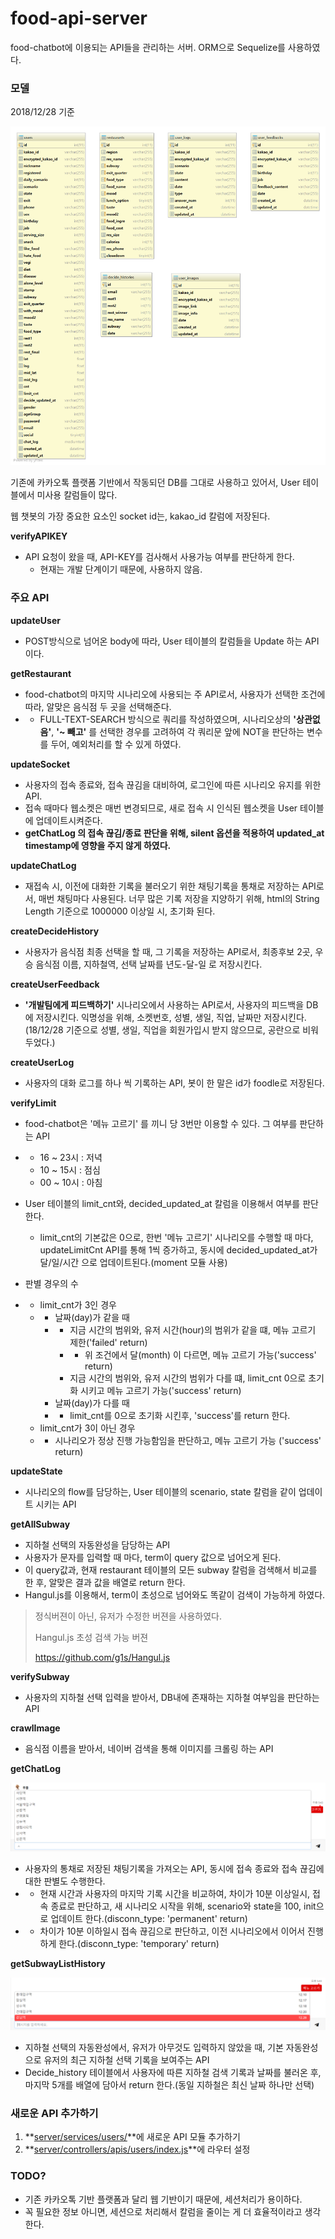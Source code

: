 # food-api-server

food-chatbot에 이용되는 API들을 관리하는 서버. ORM으로 Sequelize를 사용하였다.

### 모델

2018/12/28 기준

![diagram](.\readme_img\diagram.png)

기존에 카카오톡 플랫폼 기반에서 작동되던 DB를 그대로 사용하고 있어서, User 테이블에서 미사용 칼럼들이 많다.

웹 챗봇의 가장 중요한 요소인 socket id는, kakao_id 칼럼에 저장된다.

**verifyAPIKEY**

- API 요청이 왔을 때, API-KEY를 검사해서 사용가능 여부를 판단하게 한다.
  - 현재는 개발 단계이기 때문에, 사용하지 않음.

### 주요 API

**updateUser**

- POST방식으로 넘어온 body에 따라, User 테이블의 칼럼들을 Update 하는 API 이다.

**getRestaurant**

- food-chatbot의 마지막 시나리오에 사용되는 주 API로서, 사용자가 선택한 조건에 따라, 알맞은 음식점 두 곳을 선택해준다.
- - FULL-TEXT-SEARCH 방식으로 쿼리를 작성하였으며, 시나리오상의 **'상관없음'**, **'~ 빼고'** 를 선택한 경우를 고려하여 각 쿼리문 앞에 NOT을 판단하는 변수를 두어, 예외처리를 할 수 있게 하였다.

**updateSocket**

- 사용자의 접속 종료와, 접속 끊김을 대비하여, 로그인에 따른 시나리오 유지를 위한 API. 
- 접속 때마다 웹소켓은 매번 변경되므로, 새로 접속 시 인식된 웹소켓을 User 테이블에 업데이트시켜준다.
- **getChatLog 의 접속 끊김/종료 판단을 위해, silent 옵션을 적용하여 updated_at timestamp에 영향을 주지 않게 하였다.**

**updateChatLog**

- 재접속 시, 이전에 대화한 기록을 불러오기 위한 채팅기록을 통채로 저장하는 API로서, 매번 채팅마다 사용된다. 너무 많은 기록 저장을 지양하기 위해, html의 String Length 기준으로 1000000 이상일 시, 초기화 된다.

**createDecideHistory**

- 사용자가 음식점 최종 선택을 할 때, 그 기록을 저장하는 API로서, 최종후보 2곳, 우승 음식점 이름, 지하철역, 선택 날짜를 년도-달-일 로 저장시킨다.

**createUserFeedback**

- **'개발팀에게 피드백하기'** 시나리오에서 사용하는 API로서, 사용자의 피드백을 DB에 저장시킨다. 익명성을 위해, 소켓번호, 성별, 생일, 직업, 날짜만 저장시킨다.(18/12/28 기준으로 성별, 생일, 직업을 회원가입시 받지 않으므로, 공란으로 비워두었다.)

**createUserLog**

- 사용자의 대화 로그를 하나 씩 기록하는 API, 봇이 한 말은 id가 foodle로 저장된다.

**verifyLimit**

- food-chatbot은 '메뉴 고르기' 를 끼니 당 3번만 이용할 수 있다. 그 여부를 판단하는 API
- - 16 ~ 23시 : 저녁
  - 10 ~ 15시 : 점심
  - 00 ~ 10시 : 아침
- User 테이블의 limit_cnt와, decided_updated_at 칼럼을 이용해서 여부를 판단한다.
  - limit_cnt의 기본값은 0으로, 한번 '메뉴 고르기' 시나리오를 수행할 때 마다, updateLimitCnt API를 통해 1씩 증가하고, 동시에 decided_updated_at가 달/일/시간 으로 업데이트된다.(moment 모듈 사용)
- 판별 경우의 수

- - limit_cnt가 3인 경우
  - - 날짜(day)가 같을 때
    - - 지금 시간의 범위와, 유저 시간(hour)의 범위가 같을 떄, 메뉴 고르기 제한('failed' return)
      - - 위 조건에서 달(month) 이 다르면, 메뉴 고르기 가능('success' return)
      - 지금 시간의 범위와, 유저 시간의 범위가 다를 떄, limit_cnt 0으로 초기화 시키고 메뉴 고르기 가능('success' return)
    - 날짜(day)가 다를 때 
    - - limit_cnt를 0으로 초기화 시킨후, 'success'를 return 한다.
  - limit_cnt가 3이 아닌 경우
  - - 시나리오가 정상 진행 가능함임을 판단하고, 메뉴 고르기 가능 ('success' return)

**updateState**

- 시나리오의 flow를 담당하는, User 테이블의 scenario, state 칼럼을 같이 업데이트 시키는 API

**getAllSubway**

- 지하철 선택의 자동완성을 담당하는 API 
- 사용자가 문자를 입력할 때 마다, term이 query 값으로 넘어오게 된다.
- 이 query값과, 현재 restaurant 테이블의 모든 subway 칼럼을 검색해서 비교를 한 후, 알맞은 결과 값을 배열로 return 한다.
- Hangul.js를 이용해서, term이 초성으로 넘어와도 똑같이 검색이 가능하게 하였다.

>정식버젼이 아닌, 유저가 수정한 버젼을 사용하였다.
>
>Hangul.js 초성 검색 가능 버젼
>
><https://github.com/g1s/Hangul.js>

**verifySubway**

- 사용자의 지하철 선택 입력을 받아서, DB내에 존재하는 지하철 여부임을 판단하는 API

**crawlImage**

- 음식점 이름을 받아서, 네이버 검색을 통해 이미지를 크롤링 하는 API

**getChatLog**

![chosung_autocomplete](.\readme_img\chosung_autocomplete.png)

- 사용자의 통채로 저장된 채팅기록을 가져오는 API, 동시에 접속 종료와 접속 끊김에 대한 판별도 수행한다.
- - 현재 시간과 사용자의 마지막 기록 시간을 비교하여, 차이가 10분 이상일시, 접속 종료로 판단하고, 새 시나리오 시작을 위해, scenario와 state을 100, init으로 업데이트 한다.(disconn_type: 'permanent' return)
- - 차이가 10분 이하일시 접속 끊김으로 판단하고, 이전 시나리오에서 이어서 진행하게 한다.(disconn_type: 'temporary' return)

**getSubwayListHistory**

![history_autocomplete](.\readme_img\history_autocomplete.png)

- 지하철 선택의 자동완성에서, 유저가 아무것도 입력하지 않았을 때, 기본 자동완성으로 유저의 최근 지하철 선택 기록을 보여주는 API
- Decide_history 테이블에서 사용자에 따른 지하철 검색 기록과 날짜를 불러온 후, 마지막 5개를 배열에 담아서 return 한다.(동일 지하철은 최신 날짜 하나만 선택)

### 새로운 API 추가하기

1. **[server/services/users/](./server/services/users/)**에 새로운 API 모듈 추가하기
2. **[server/controllers/apis/users/index.js](./server/controllers/apis/users/index.js)**에 라우터 설정



### TODO?

- 기존 카카오톡 기반 플랫폼과 달리 웹 기반이기 때문에, 세션처리가 용이하다.  
- 꼭 필요한 정보 아니면, 세션으로 처리해서 칼럼을 줄이는 게 더 효율적이라고 생각한다.